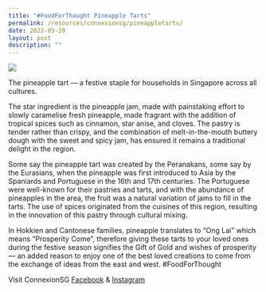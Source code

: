 ```yaml
---
title: "#FoodForThought Pineapple Tarts"
permalink: /resources/connexionsg/pineappletarts/
date: 2022-05-20
layout: post
description: ""
---
```

![](/images/photo_2022-05-20_16-34-40.jpg)

The pineapple tart — a festive staple for households in Singapore across all cultures.

The star ingredient is the pineapple jam, made with painstaking effort to slowly caramelise fresh pineapple, made fragrant with the addition of tropical spices such as cinnamon, star anise, and cloves. The pastry is tender rather than crispy, and the combination of melt-in-the-mouth buttery dough with the sweet and spicy jam, has ensured it remains a traditional delight in the region.

Some say the pineapple tart was created by the Peranakans, some say by the Eurasians, when the pineapple was first introduced to Asia by the Spaniards and Portuguese in the 16th and 17th centuries.
The Portuguese were well-known for their pastries and tarts, and with the abundance of pineapples in the area, the fruit was a natural variation of jams to fill in the tarts. The use of spices originated from the cuisines of this region, resulting in the innovation of this pastry through cultural mixing.

In Hokkien and Cantonese families, pineapple translates to “Ong Lai” which means “Prosperity Come”, therefore giving these tarts to your loved ones during the festive season signifies the Gift of Gold and wishes of prosperity — an added reason to enjoy one of the best loved creations to come from the exchange of ideas from the east and west. #FoodForThought


Visit ConnexionSG [Facebook](https://www.facebook.com/ConnexionSG) & [Instagram](https://www.instagram.com/connexionsg/)
